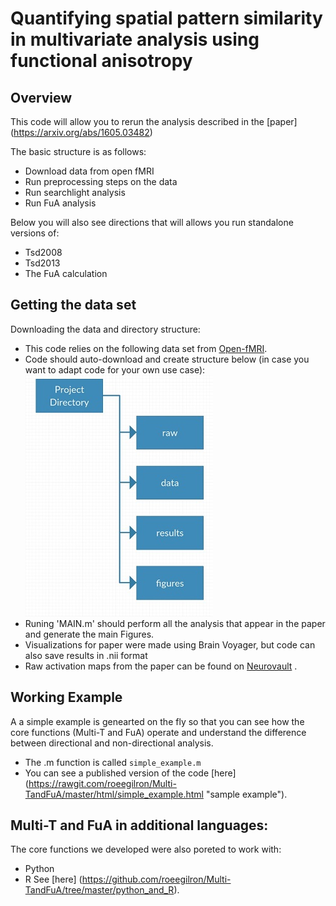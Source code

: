 Quantifying spatial pattern similarity in multivariate analysis using functional anisotropy
==============
Overview 
--------------
This code will allow you to rerun the analysis described in the [paper] (https://arxiv.org/abs/1605.03482)

The basic structure is as follows: 
- Download data from open fMRI 
- Run preprocessing steps on the data 
- Run searchlight analysis 
- Run FuA analysis 

Below you will also see directions that will allows you run standalone versions of: 
- Tsd2008
- Tsd2013 
- The FuA calculation 

Getting the data set
--------------

Downloading the data and directory structure: 
- This code relies on the following data set from [Open-fMRI](https://openfmri.org/dataset/ds000158/ "Data Used For Project").
- Code should auto-download and create structure below (in case you want to adapt code for your own use case):
![Image of Dir Structure](/images/dirstruct.jpg?raw=true "Dir Structure For Project")
- Runing 'MAIN.m' should perform all the analysis that appear in the paper and generate the main Figures. 
- Visualizations for paper were made using Brain Voyager, but code can also save results in .nii format
- Raw activation maps from the paper can be found on [Neurovault](http://neurovault.org/collections/978/) . 

Working Example
--------------
A a simple example is genearted on the fly so that you can see how the core functions (Multi-T and FuA)
operate and understand the difference between directional and non-directional analysis. 
- The .m function is called `simple_example.m`
- You can see a published version of the code [here] (https://rawgit.com/roeegilron/Multi-TandFuA/master/html/simple_example.html "sample example"). 

Multi-T and FuA in additional languages: 
--------------
The core functions we developed were also poreted to work with:
- Python
- R 
See [here] (https://github.com/roeegilron/Multi-TandFuA/tree/master/python_and_R). 



